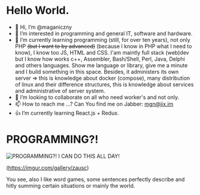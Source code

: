 # Hello World.
- 👋 Hi, I’m @maganiczny
- 👀 I’m interested in programming and general IT, software and hardware.
- 🌱 I’m currently learning programming (still, for over ten years), not only PHP ~~(but I want to by advanced)~~ (because I know in PHP what I need to know), I know too JS, HTML and CSS. I'am maintly full stack (web)dev but I know how works c++, Assembler, Bash/Shell, Perl, Java, Delphi and others languages. Show me language or library, give me a minute and I build something in this space. Besides, it administers its own server => this is knowledge about docker (compose), many distribution of linux and their difference structures, this is knowledge about services and administrative of server system.
- 💞️ I’m looking to collaborate on all who need worker's and not only. 
- 📫 How to reach me ...? Can You find me on Jabber: mgn@jix.im
- 👍 I’m currently learning React.js + Redux.

# PROGRAMMING?!
![PROGRAMMING?! I CAN DO THIS ALL DAY!](https://sharkson.eu/img/icandothisallday.gif "PROGRAMMING?! I CAN DO THIS ALL DAY!")

(https://imgur.com/gallery/zausc)

You see, also I like word games, some sentences perfectly describe and hitly summing certain situations or mainly the world.

<!---
maganiczny/maganiczny is a ✨ special ✨ repository because its `README.md` (this file) appears on your GitHub profile.
You can click the Preview link to take a look at your changes.
--->
